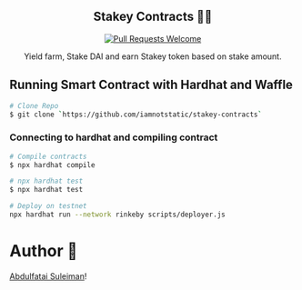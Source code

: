 
<div align="center">

## Stakey Contracts 🚀🚀

[![Pull Requests Welcome](https://img.shields.io/badge/PRs-welcome-red.svg?style=flat)](http://makeapullrequest.com)

Yield farm, Stake DAI and earn Stakey token based on stake amount.

</div>

## Running Smart Contract with Hardhat and Waffle

```bash
# Clone Repo
$ git clone `https://github.com/iamnotstatic/stakey-contracts`

```

### Connecting to hardhat and compiling contract

```bash
# Compile contracts
$ npx hardhat compile

# npx hardhat test
$ npx hardhat test

# Deploy on testnet
npx hardhat run --network rinkeby scripts/deployer.js

```

# Author 💖

[Abdulfatai Suleiman](https://twitter.com/iamnotstatic)!


